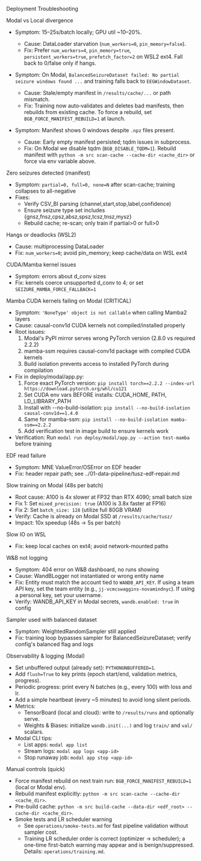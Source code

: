 Deployment Troubleshooting

Modal vs Local divergence
- Symptom: 15–25s/batch locally; GPU util ~10–20%.
  - Cause: DataLoader starvation (`num_workers=0`, `pin_memory=false`).
  - Fix: Prefer `num_workers=4`, `pin_memory=true`, `persistent_workers=true`, `prefetch_factor=2` on WSL2 ext4. Fall back to 0/false only if hangs.

- Symptom: On Modal, `BalancedSeizureDataset failed: No partial seizure windows found ...` and training falls back to `EEGWindowDataset`.
  - Cause: Stale/empty manifest in `/results/cache/...` or path mismatch.
  - Fix: Training now auto‑validates and deletes bad manifests, then rebuilds from existing cache. To force a rebuild, set `BGB_FORCE_MANIFEST_REBUILD=1` at launch.

- Symptom: Manifest shows 0 windows despite `.npz` files present.
  - Cause: Early empty manifest persisted; tqdm issues in subprocess.
  - Fix: On Modal we disable tqdm (`BGB_DISABLE_TQDM=1`). Rebuild manifest with `python -m src scan-cache --cache-dir <cache_dir>` or force via env variable above.

Zero seizures detected (manifest)
- Symptom: `partial=0, full=0, none=N` after scan-cache; training collapses to all-negative
- Fixes:
  - Verify CSV_BI parsing (channel,start,stop,label,confidence)
  - Ensure seizure type set includes {gnsz,fnsz,cpsz,absz,spsz,tcsz,tnsz,mysz}
  - Rebuild cache; re-scan; only train if partial>0 or full>0

Hangs or deadlocks (WSL2)
- Cause: multiprocessing DataLoader
- Fix: `num_workers=0`; avoid pin_memory; keep cache/data on WSL ext4

CUDA/Mamba kernel issues
- Symptom: errors about d_conv sizes
- Fix: kernels coerce unsupported d_conv to 4; or set `SEIZURE_MAMBA_FORCE_FALLBACK=1`

Mamba CUDA kernels failing on Modal (CRITICAL)
- Symptom: `'NoneType' object is not callable` when calling Mamba2 layers
- Cause: causal-conv1d CUDA kernels not compiled/installed properly
- Root issues:
  1. Modal's PyPI mirror serves wrong PyTorch version (2.8.0 vs required 2.2.2)
  2. mamba-ssm requires causal-conv1d package with compiled CUDA kernels
  3. Build isolation prevents access to installed PyTorch during compilation
- Fix in deploy/modal/app.py:
  1. Force exact PyTorch version: `pip install torch==2.2.2 --index-url https://download.pytorch.org/whl/cu121`
  2. Set CUDA env vars BEFORE installs: CUDA_HOME, PATH, LD_LIBRARY_PATH
  3. Install with --no-build-isolation: `pip install --no-build-isolation causal-conv1d==1.4.0`
  4. Same for mamba-ssm: `pip install --no-build-isolation mamba-ssm==2.2.2`
  5. Add verification test in image build to ensure kernels work
- Verification: Run `modal run deploy/modal/app.py --action test-mamba` before training

EDF read failure
- Symptom: MNE ValueError/OSError on EDF header
- Fix: header repair path; see ../01-data-pipeline/tusz-edf-repair.md

Slow training on Modal (48s per batch)
- Root cause: A100 is 4x slower at FP32 than RTX 4090; small batch size
- Fix 1: Set `mixed_precision: true` (A100 is 3.8x faster at FP16)
- Fix 2: Set `batch_size: 128` (utilize full 80GB VRAM)
- Verify: Cache is already on Modal SSD at `/results/cache/tusz/`
- Impact: 10x speedup (48s → 5s per batch)

Slow IO on WSL
- Fix: keep local caches on ext4; avoid network-mounted paths

W&B not logging
- Symptom: 404 error on W&B dashboard, no runs showing
- Cause: WandBLogger not instantiated or wrong entity name
- Fix: Entity must match the account tied to `WANDB_API_KEY`. If using a team API key, set the team entity (e.g., `jj-vcmcswaggins-novamindnyc`). If using a personal key, set your username.
- Verify: WANDB_API_KEY in Modal secrets, `wandb.enabled: true` in config

Sampler used with balanced dataset
- Symptom: WeightedRandomSampler still applied
- Fix: training loop bypasses sampler for BalancedSeizureDataset; verify config's balanced flag and logs

Observability & logging (Modal)
- Set unbuffered output (already set): `PYTHONUNBUFFERED=1`.
- Add `flush=True` to key prints (epoch start/end, validation metrics, progress).
- Periodic progress: print every N batches (e.g., every 100) with loss and lr.
- Add a simple heartbeat (every ~5 minutes) to avoid long silent periods.
- Metrics:
  - TensorBoard (local and cloud): write to `/results/runs` and optionally serve.
  - Weights & Biases: initialize `wandb.init(...)` and log `train/` and `val/` scalars.
- Modal CLI tips:
  - List apps: `modal app list`
  - Stream logs: `modal app logs <app-id>`
  - Stop runaway job: `modal app stop <app-id>`

Manual controls (quick)
- Force manifest rebuild on next train run: `BGB_FORCE_MANIFEST_REBUILD=1` (local or Modal env).
- Rebuild manifest explicitly: `python -m src scan-cache --cache-dir <cache_dir>`.
- Pre-build cache: `python -m src build-cache --data-dir <edf_root> --cache-dir <cache_dir>`.
- Smoke tests and LR scheduler warning
  - See `operations/smoke-tests.md` for fast pipeline validation without sampler cost.
  - Training LR scheduler order is correct (optimizer → scheduler); a one-time first-batch warning may appear and is benign/suppressed. Details: `operations/training.md`.
